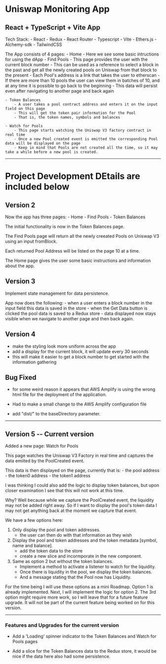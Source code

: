 # Uniswap Monitoring App

## React + TypeScript + Vite App

Tech Stack:
    - React
    - Redux
    - React Router
    - Typescript
    - Vite
    - Ethers.js
    - Alchemy-sdk
    - TailwindCSS

The App consists of 4 pages:
    - Home
        - Here we see some basic intructions for using the dApp
    - Find Pools
        - This page provides the user with the current block number
        - This can be used as a reference to select a block in the past and get all the newly created pools on Uniswap from that block to the present
        - Each Pool's address is a link that takes the user to etherscan
        - If there are more than 10 pools the user can view them in batches of 10, and at any time it is possible to go back to the beginning
        - This data will persist even after navigating to another page and back again

    - Token Balances
        - A user takes a pool contract address and enters it on the input field on this page
        - This will get the token pair information for the Pool
        - That is, the token names, symbols and balances

    - Watch for Pools
        - This page starts watching the Uniswap V3 factory contract in real time
        - Once a new Pool created event is emitted the corresponding Pool data will be displayed on the page
        - Keep in mind that Pools are not created all the time, so it may take a while before a new pool is created.



--------------------------------------------------------------------------------------------------------------------

# Project Development DEtails are included below

## Version 2

Now the app has three pages:
    - Home
    - Find Pools
    - Token Balances

The initial functionality is now in the Token Balances page.

The Find Pools page will return all the newly creeated Pools on Uniswap V3 using an input fromBlock.

Each returned Pool Address will be listed on the page 10 at a time.

The Home page gives the user some basic instructions and information about the app.

## Version 3

Implement state management for data persistence.

App now does the following:
    - when a user enters a block number in the input field this data is saved in the store
    - when the Get Data button is clicked the pool data is saved to a Redux store
    - data displayed now stays visible when we navigate to another page and then back again.

## Version 4 

- make the styling look more uniform across the app
- add a display for the current block, it will update every 30 seconds
- this will make it easier to get a block number to get started with the information gathering

## Bug Fixed

- for some weird reason it appears that AWS Amplify is using the wrong html file for the deployment of the application.

- Had to make a small change to the AWS Amplify configuration file
- add "dist/" to the baseDirectory parameter.

-----------------------------------------------------------------------------

## Version 5 -- Current version

Added a new page: Watch for Pools

This page watches the Uniswap V3 Factory in real time and captures the data emiited by the PoolCreated event.

This data is then displayed on the page, currently that is:
    - the pool address
    - the token0 address
    - the token1 address

I was thinking I could also add the logic to display token balances, but upon closer examination I see that this will not work at this time.

Why? Well because while we capture the PoolCreated event, the liquidity may not be added right away. So if I want to display the pool's token data I may not get anything back at the moment we capture that event.

We have a few options here:

  1. Only display the pool and token addresses.
      - the user can then do with that information as they wish
  2. Display the pool and token addresses and the token metadata [symbol, name and balance].
      - add the token data to the store
      - create a new slice and incormporate in the new component.
  3. Same as option 2 but without the token balances.
      - Implement a method to activate a listener to watch for the liquidity.
      - Once there is liquidity in the pool, we display the token balances.
      - And a message stating that the Pool now has Liquidity.

For the time being I will use these options as a mini Roadmap. Option 1 is already implemented.
Next, I will implement the logic for option 2.
The 3rd option might require more work, so I will leave that for a future feature upgrade. It will not be part of the current feature being worked on for this version.


--------------------------------------------------------------------------------

### Features and Upgrades for the current version

- Add a 'Loading' spinner indicator to the Token Balances and Watch for Pools pages

- Add a slice for the Token Balances data to the Redux store, it would be nice if the data here also had some persistence.